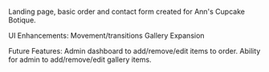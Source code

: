 Landing page, basic order and contact form created for Ann's Cupcake Botique. 

UI Enhancements:
    Movement/transitions
    Gallery Expansion

Future Features:
    Admin dashboard to add/remove/edit items to order.
    Ability for admin to add/remove/edit gallery items.
